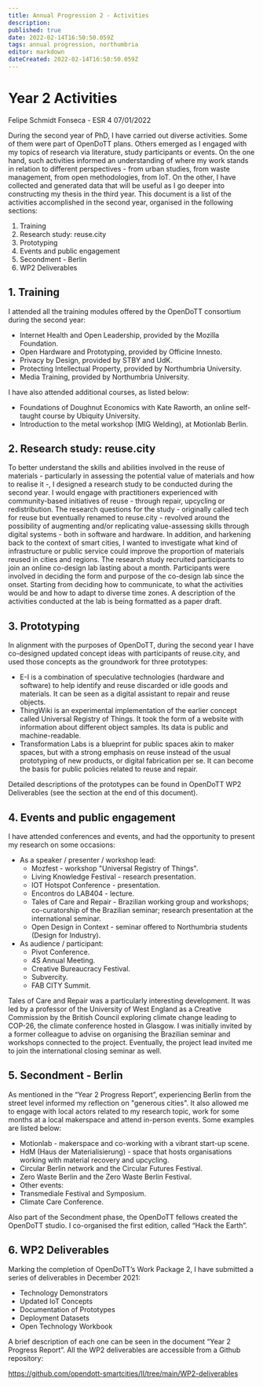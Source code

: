 ```yaml
---
title: Annual Progression 2 - Activities
description: 
published: true
date: 2022-02-14T16:50:50.059Z
tags: annual progression, northumbria
editor: markdown
dateCreated: 2022-02-14T16:50:50.059Z
---
```


# Year 2 Activities
Felipe Schmidt Fonseca - ESR 4
07/01/2022

During the second year of PhD, I have carried out diverse activities. Some of them were part of OpenDoTT plans. Others emerged as I engaged with my topics of research via literature, study participants or events. On the one hand, such activities informed an understanding of where my work stands in relation to different perspectives - from urban studies, from waste management, from open methodologies, from IoT. On the other, I have collected and generated data that will be useful as I go deeper into constructing my thesis in the third year. This document is a list of the activities accomplished in the second year, organised in the following sections:

1. Training
1. Research study: reuse.city
1. Prototyping
1. Events and public engagement
1. Secondment - Berlin
1. WP2 Deliverables

## 1. Training

I attended all the training modules offered by the OpenDoTT consortium during the second year:

- Internet Health and Open Leadership, provided by the Mozilla Foundation.
- Open Hardware and Prototyping, provided by Officine Innesto.
- Privacy by Design, provided by STBY and UdK.
- Protecting Intellectual Property, provided by Northumbria University.
- Media Training, provided by Northumbria University.

I have also attended additional courses, as listed below:

- Foundations of Doughnut Economics with Kate Raworth, an online self-taught course by Ubiquity University.
- Introduction to the metal workshop (MIG Welding), at Motionlab Berlin.

## 2. Research study: reuse.city

To better understand the skills and abilities involved in the reuse of materials - particularly in assessing the potential value of materials and how to realise it -, I designed a research study to be conducted during the second year. I would engage with practitioners experienced with community-based initiatives of reuse - through repair, upcycling or redistribution.
The research questions for the study - originally called tech for reuse but eventually renamed to reuse.city - revolved around the possibility of augmenting and/or replicating value-assessing skills through digital systems - both in software and hardware. In addition, and harkening back to the context of smart cities, I wanted to investigate what kind of infrastructure or public service could improve the proportion of materials reused in cities and regions.
The research study recruited participants to join an online co-design lab lasting about a month. Participants were involved in deciding the form and purpose of the co-design lab since the onset. Starting from deciding how to communicate, to what the activities would be and how to adapt to diverse time zones. A description of the activities conducted at the lab is being formatted as a paper draft. 

## 3. Prototyping

In alignment with the purposes of OpenDoTT, during the second year I have co-designed updated concept ideas with participants of reuse.city, and used those concepts as the groundwork for three prototypes:

- E-I is a combination of speculative technologies (hardware and software) to help identify and reuse discarded or idle goods and materials. It can be seen as a digital assistant to repair and reuse objects.
- ThingWiki is an experimental implementation of the earlier concept called Universal Registry of Things. It took the form of a website with information about different object samples. Its data is public and machine-readable.
- Transformation Labs is a blueprint for public spaces akin to maker spaces, but with a strong emphasis on reuse instead of the usual prototyping of new products, or digital fabrication per se. It can become the basis for public policies related to reuse and repair.

Detailed descriptions of the prototypes can be found in OpenDoTT WP2 Deliverables (see the section at the end of this document).

## 4. Events and public engagement

I have attended conferences and events, and had the opportunity to present my research on some occasions:

- As a speaker / presenter / workshop lead:
  - Mozfest - workshop "Universal Registry of Things".
  - Living Knowledge Festival - research presentation.
  - IOT Hotspot Conference - presentation.
  - Encontros do LAB404 - lecture.
  - Tales of Care and Repair - Brazilian working group and workshops; co-curatorship of the Brazilian seminar; research presentation at the international seminar.
  - Open Design in Context - seminar offered to Northumbria students (Design for Industry).
- As audience / participant:
  - Pivot Conference.
  - 4S Annual Meeting.
  - Creative Bureaucracy Festival.
  - Subvercity.
  - FAB CITY Summit.

Tales of Care and Repair was a particularly interesting development. It was led by a professor of the University of West England as a Creative Commission by the British Council exploring climate change leading to COP-26, the climate conference hosted in Glasgow. I was initially invited by a former colleague to advise on organising the Brazilian seminar and workshops connected to the project. Eventually, the project lead invited me to join the international closing seminar as well.

## 5. Secondment - Berlin

As mentioned in the “Year 2 Progress Report”, experiencing Berlin from the street level informed my reflection on "generous cities". It also allowed me to engage with local actors related to my research topic, work for some months at a local makerspace and attend in-person events. Some examples are listed below:

- Motionlab - makerspace and co-working with a vibrant start-up scene.
- HdM (Haus der Materialisierung) - space that hosts organisations working with material recovery and upcycling.
- Circular Berlin network and the Circular Futures Festival.
- Zero Waste Berlin and the Zero Waste Berlin Festival.
- Other events:
- Transmediale Festival and Symposium.
- Climate Care Conference.

Also part of the Secondment phase, the OpenDoTT fellows created the OpenDoTT studio. I co-organised the first edition, called “Hack the Earth”. 

## 6. WP2 Deliverables

Marking the completion of OpenDoTT’s Work Package 2, I have submitted a series of deliverables in December 2021:

- Technology Demonstrators
- Updated IoT Concepts
- Documentation of Prototypes
- Deployment Datasets
- Open Technology Workbook

A brief description of each one can be seen in the document “Year 2 Progress Report”. All the WP2 deliverables are accessible from a Github repository: 

https://github.com/opendott-smartcities/II/tree/main/WP2-deliverables 


